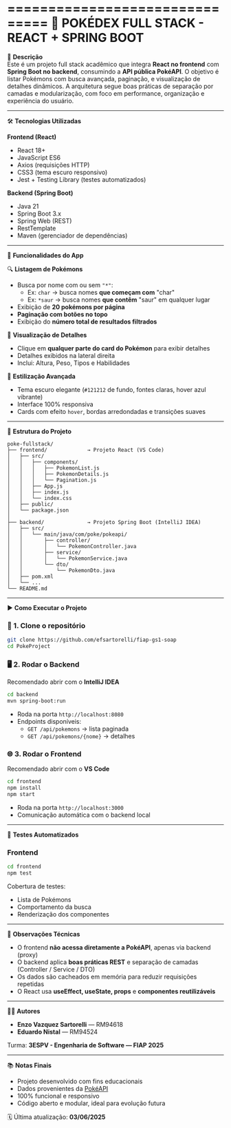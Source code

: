 ===============================
🚀 POKÉDEX FULL STACK - REACT + SPRING BOOT
===============================

📌 **Descrição**  
Este é um projeto full stack acadêmico que integra **React no frontend** com **Spring Boot no backend**, consumindo a **API pública PokéAPI**. O objetivo é listar Pokémons com busca avançada, paginação, e visualização de detalhes dinâmicos. A arquitetura segue boas práticas de separação por camadas e modularização, com foco em performance, organização e experiência do usuário.

---

🛠️ **Tecnologias Utilizadas**

**Frontend (React)**

- React 18+
- JavaScript ES6
- Axios (requisições HTTP)
- CSS3 (tema escuro responsivo)
- Jest + Testing Library (testes automatizados)

**Backend (Spring Boot)**

- Java 21
- Spring Boot 3.x
- Spring Web (REST)
- RestTemplate
- Maven (gerenciador de dependências)

---

📱 **Funcionalidades do App**

🔍 **Listagem de Pokémons**
- Busca por nome com ou sem `"*"`:
  - Ex: `char` → busca nomes **que começam com** "char"
  - Ex: `*saur` → busca nomes **que contêm** "saur" em qualquer lugar
- Exibição de **20 pokémons por página**
- **Paginação com botões no topo**
- Exibição do **número total de resultados filtrados**

🧾 **Visualização de Detalhes**
- Clique em **qualquer parte do card do Pokémon** para exibir detalhes
- Detalhes exibidos na lateral direita
- Inclui: Altura, Peso, Tipos e Habilidades

🎨 **Estilização Avançada**
- Tema escuro elegante (`#121212` de fundo, fontes claras, hover azul vibrante)
- Interface 100% responsiva
- Cards com efeito `hover`, bordas arredondadas e transições suaves

---

📂 **Estrutura do Projeto**

```
poke-fullstack/
├── frontend/             → Projeto React (VS Code)
│   ├── src/
│   │   ├── components/
│   │   │   ├── PokemonList.js
│   │   │   ├── PokemonDetails.js
│   │   │   └── Pagination.js
│   │   ├── App.js
│   │   ├── index.js
│   │   └── index.css
│   ├── public/
│   └── package.json
│
├── backend/              → Projeto Spring Boot (IntelliJ IDEA)
│   ├── src/
│   │   └── main/java/com/poke/pokeapi/
│   │       ├── controller/
│   │       │   └── PokemonController.java
│   │       ├── service/
│   │       │   └── PokemonService.java
│   │       └── dto/
│   │           └── PokemonDto.java
│   ├── pom.xml
│   └── ...
└── README.md
```

---

▶️ **Como Executar o Projeto**

### 🔧 1. Clone o repositório

```bash
git clone https://github.com/efsartorelli/fiap-gs1-soap
cd PokeProject
```

### 🖥️ 2. Rodar o Backend

Recomendado abrir com o **IntelliJ IDEA**

```bash
cd backend
mvn spring-boot:run
```

- Roda na porta `http://localhost:8080`
- Endpoints disponíveis:
  - `GET /api/pokemons` → lista paginada
  - `GET /api/pokemons/{nome}` → detalhes

### 🌐 3. Rodar o Frontend

Recomendado abrir com o **VS Code**

```bash
cd frontend
npm install
npm start
```

- Roda na porta `http://localhost:3000`
- Comunicação automática com o backend local

---

🧪 **Testes Automatizados**

### Frontend

```bash
cd frontend
npm test
```

Cobertura de testes:
- Lista de Pokémons
- Comportamento da busca
- Renderização dos componentes

---

📎 **Observações Técnicas**

- O frontend **não acessa diretamente a PokéAPI**, apenas via backend (proxy)
- O backend aplica **boas práticas REST** e separação de camadas (Controller / Service / DTO)
- Os dados são cacheados em memória para reduzir requisições repetidas
- O React usa **useEffect, useState, props** e **componentes reutilizáveis**

---

🧑‍💻 **Autores**

- **Enzo Vazquez Sartorelli** — RM94618  
- **Eduardo Nistal** — RM94524

Turma: **3ESPV - Engenharia de Software — FIAP 2025**

---

📚 **Notas Finais**

- Projeto desenvolvido com fins educacionais
- Dados provenientes da [PokéAPI](https://pokeapi.co/)
- 100% funcional e responsivo
- Código aberto e modular, ideal para evolução futura

🗓️ Última atualização: **03/06/2025**
